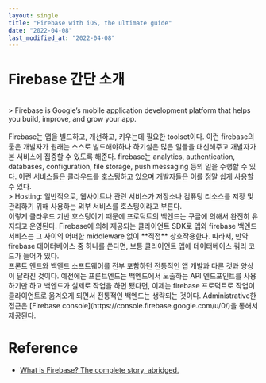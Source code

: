 ```yaml
---
layout: single
title: "Firebase with iOS, the ultimate guide"
date: "2022-04-08"
last_modified_at: "2022-04-08"
---
```


# Firebase 간단 소개
<br>
> Firebase is Google’s mobile application development platform that helps you build, improve, and grow your app.
<br>
<br>
Firebase는 앱을 빌드하고, 개선하고, 키우는데 필요한 toolset이다. 이런 firebase의 툴은 개발자가 원래는 스스로 빌드해야하나 하기실은 많은 일들을 대신해주고 개발자가 본 서비스에 집중할 수 있도록 해준다. firebase는 analytics, authentication, databases, configuration, file storage, push messaging 등의 일을 수행할 수 있다. 이런 서비스들은 클라우드를 호스팅하고 있으며 개발자들은 이를 정말 쉽게 사용할 수 있다.       
<br>
> Hosting: 일반적으로, 웹사이트나 관련 서비스가 저장소나 컴퓨팅 리소스를 저장 및 관리하기 위해 사용하는 외부 서비스를 호스팅이라고 부른다.
<br>      
이렇게 클라우드 기반 호스팅이기 때문에 프로덕트의 백엔드는 구글에 의해서 완전히 유지되고 운영된다. Firebase에 의해 제공되는 클라이언트 SDK로 앱와 firebase 백엔드 서비스는 그 사이의 어떠한 middleware 없이 **직접** 상호작용한다. 따라서, 만약 firebase 데이터베이스 중 하나를 쓴다면, 보통 클라이언트 앱에 데이터베이스 쿼리 코드가 들어가 있다.
<br>
프론트 엔드와 백엔드 소프트웨어를 전부 포함하던 전통적인 앱 개발과 다른 것과 양상이 달라진 것이다. 예전에는 프론트엔드는 백엔드에서 노출하는 API 엔드포인트를 사용하기만 하고 백엔드가 실제로 작업을 하면 됐다면, 이제는 firebase 프로덕트로 작업이 클라이언트로 옮겨오게 되면서 전통적인 백엔드는 생략되는 것이다. Administrative한 접근은 [Firebase console](https://console.firebase.google.com/u/0/)을 통해서 제공된다.



 
# Reference

- [What is Firebase? The complete story, abridged.](https://medium.com/firebase-developers/what-is-firebase-the-complete-story-abridged-bcc730c5f2c0)
